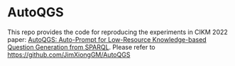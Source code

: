 # AutoQGS
This repo provides the code for reproducing the experiments in CIKM 2022 paper: [AutoQGS: Auto-Prompt for Low-Resource Knowledge-based Question Generation from SPARQL](https://arxiv.org/pdf/2208.12461.pdf).
Please refer to https://github.com/JimXiongGM/AutoQGS
